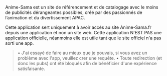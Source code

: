 Anime-Sama est un site de référencement et de catalogage avec le moins de publicités dérangeantes possibles, créé par des passionnés de l’animation et du divertissement APAC.

Cette application sert uniquement à avoir accès au site Anime-Sama.fr depuis une application et non un site web. Cette application N'EST PAS une application officielle, néanmoins elle est utile tant que le site officiel n'a pas sorti une app.
  > • J'ai essayé de faire au mieux que je pouvais, si vous avez un problème avec l'app, veuillez crer une requête.
  > • Toute redirection (et donc les pubs) ont été  bloqués afin de bénéficier d'une expérience satisfaisante.
